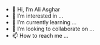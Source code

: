 - 👋 Hi, I’m Ali Asghar
- 👀 I’m interested in ...
- 🌱 I’m currently learning ...
- 💞️ I’m looking to collaborate on ...
- 📫 How to reach me ...

<!---
princebiscuits/princebiscuits is a ✨ special ✨ repository because its `README.md` (this file) appears on your GitHub profile.
You can click the Preview link to take a look at your changes.
--->

